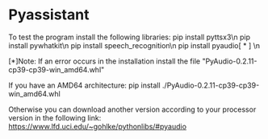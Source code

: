 # Pyassistant
To test the program install the following libraries:
pip install pyttsx3\n
pip install pywhatkit\n
pip install speech_recognition\n
pip install pyaudio[ * ] \n


[*]Note:
If an error occurs in the installation install the file "PyAudio-0.2.11-cp39-cp39-win_amd64.whl"

If you have an AMD64 architecture:
pip install ./PyAudio-0.2.11-cp39-cp39-win_amd64.whl

Otherwise you can download another version according to your processor version in the following link:
https://www.lfd.uci.edu/~gohlke/pythonlibs/#pyaudio

